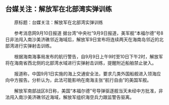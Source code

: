 ## 台媒关注：解放军在北部湾实弹训练
　　原标题：台媒关注：解放军在北部湾实弹训练

　　参考消息网9月10日报道 据台湾“中央社”9月9日报道，美军舰“本福尔德”号8日非法闯入南沙美济礁邻近海域后，解放军9日宣布将连续两天在海南岛邻近的北部湾进行实弹射击训练。

　　根据海南海事局发布的航行警告，自9月9日上午9时至10日下午2时，解放军将在海南省西北侧的北部湾水域进行实弹射击训练，提醒附近船舶禁止驶入。

　　报道称，中国9月1日实施的海上交通安全法，要求几类外国船舰进入领海应向中方报告。分析认为，此法可能影响在南海主张“航行自由”的美国军舰。

　　解放军南部战区8日称，美国“本福尔德”号导弹驱逐舰当天未经中方批准，非法闯入南沙美济礁邻近海域，解放军组织海空兵力跟监警告驱离。

